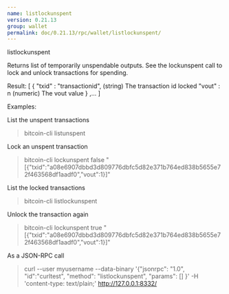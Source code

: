 ```yaml
---
name: listlockunspent
version: 0.21.13
group: wallet
permalink: doc/0.21.13/rpc/wallet/listlockunspent/
---
```


listlockunspent

Returns list of temporarily unspendable outputs.
See the lockunspent call to lock and unlock transactions for spending.

Result:
[
  {
    "txid" : "transactionid",     (string) The transaction id locked
    "vout" : n                      (numeric) The vout value
  }
  ,...
]

Examples:

List the unspent transactions
> bitcoin-cli listunspent 

Lock an unspent transaction
> bitcoin-cli lockunspent false "[{\"txid\":\"a08e6907dbbd3d809776dbfc5d82e371b764ed838b5655e72f463568df1aadf0\",\"vout\":1}]"

List the locked transactions
> bitcoin-cli listlockunspent 

Unlock the transaction again
> bitcoin-cli lockunspent true "[{\"txid\":\"a08e6907dbbd3d809776dbfc5d82e371b764ed838b5655e72f463568df1aadf0\",\"vout\":1}]"

As a JSON-RPC call
> curl --user myusername --data-binary '{"jsonrpc": "1.0", "id":"curltest", "method": "listlockunspent", "params": [] }' -H 'content-type: text/plain;' http://127.0.0.1:8332/


